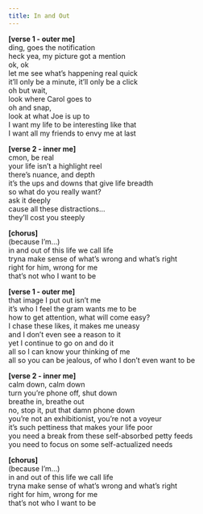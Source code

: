 ```yaml
---
title: In and Out 
---
```


**[verse 1 - outer me]** <br>
ding, goes the notification <br>
heck yea, my picture got a mention <br>
ok, ok <br>
let me see what’s happening real quick <br>
it’ll only be a minute, it’ll only be a click <br>
oh but wait, <br>
look where Carol goes to <br>
oh and snap, <br>
look at what Joe is up to <br>
I want my life to be interesting like that <br>
I want all my friends to envy me at last <br>

**[verse 2 - inner me]** <br>
cmon, be real <br>
your life isn’t a highlight reel <br> 
there’s nuance, and depth <br> 
it’s the ups and downs that give life breadth <br>
so what do you really want? <br>
ask it deeply <br>
cause all these distractions... <br>
they’ll cost you steeply <br> 

**[chorus]** <br>
(because I’m…) <br>
in and out of this life we call life <br>
tryna make sense of what’s wrong and what’s right <br>
right for him, wrong for me <br> 
that’s not who I want to be <br> 

**[verse 1 - outer me]** <br>
that image I put out isn’t me <br>
it’s who I feel the gram wants me to be <br>
how to get attention, what will come easy? <br>
I chase these likes, it makes me uneasy <br> 
and I don’t even see a reason to it <br> 
yet I continue to go on and do it <br> 
all so I can know your thinking of me <br>
all so you can be jealous, of who I don’t even want to be <br>

**[verse 2 - inner me]** <br>
calm down, calm down <br>
turn you’re phone off, shut down <br>
breathe in, breathe out <br>
no, stop it, put that damn phone down <br>
you’re not an exhibitionist, you’re not a voyeur <br> 
it’s such pettiness that makes your life poor <br> 
you need a break from these self-absorbed petty feeds <br>
you need to focus on some self-actualized needs <br>

**[chorus]** <br>
(because I’m…) <br>
in and out of this life we call life <br>
tryna make sense of what’s wrong and what’s right <br>
right for him, wrong for me <br> 
that’s not who I want to be <br> 
